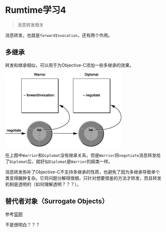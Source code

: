 # Rumtime学习4

> 消息转发相关

消息转发，也就是`forwardInvocation`，还有两个作用。

## 多继承

转发和继承相似，可以用于为Objective-C添加一些多继承的效果。

![](./images/4-1.gif)

在上图中`Warrior`和`Diplomat`没有继承关系，但是`Warrior`将`negotiate`消息转发给了`Diplomat`后，就好似`Diplomat`是`Warrior`的超类一样。

消息转发弥补了Objective-C不支持多继承的性质，也避免了因为多继承导致单个类变得臃肿复杂。它将问题分解得很细，只针对想要借鉴的方法才转发，而且转发机制是透明的（如何理解透明？？？）。

## 替代者对象（Surrogate Objects）

参考[官网](https://developer.apple.com/library/archive/documentation/Cocoa/Conceptual/ObjCRuntimeGuide/Articles/ocrtForwarding.html#//apple_ref/doc/uid/TP40008048-CH105-SW10)

不是很明白？？？



